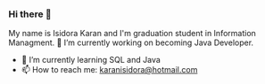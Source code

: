 ### Hi there 👋

My name is Isidora Karan and I'm graduation student in Information Managment.
🔭 I’m currently working on becoming Java Developer.
- 🌱 I’m currently learning SQL and Java
- 📫 How to reach me: karanisidora@hotmail.com



